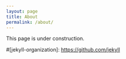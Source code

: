 ```yaml
---
layout: page
title: About
permalink: /about/
---
```


This page is under construction.



#[jekyll-organization]: https://github.com/jekyll
